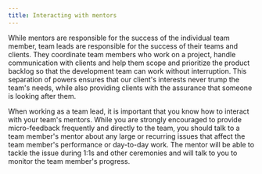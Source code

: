 ```yaml
---
title: Interacting with mentors
---
```


While mentors are responsible for the success of the individual team member, team leads are
responsible for the success of their teams and clients. They coordinate team members who work on a
project, handle communication with clients and help them scope and prioritize the product backlog so
that the development team can work without interruption. This separation of powers ensures that our
client's interests never trump the team's needs, while also providing clients with the assurance
that someone is looking after them.

When working as a team lead, it is important that you know how to interact with your team's mentors.
While you are strongly encouraged to provide micro-feedback frequently and directly to the team, you
should talk to a team member's mentor about any large or recurring issues that affect the team
member's performance or day-to-day work. The mentor will be able to tackle the issue during 1:1s and
other ceremonies and will talk to you to monitor the team member's progress.
